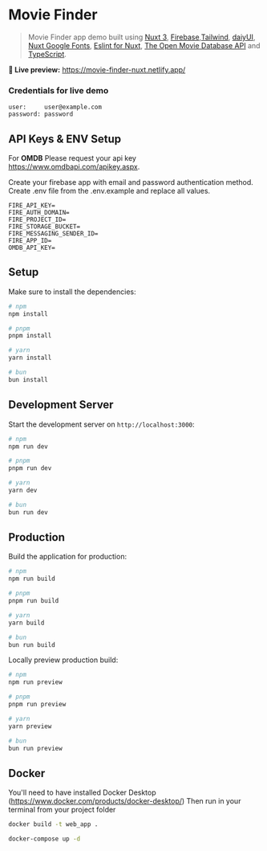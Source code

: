 # Movie Finder

> Movie Finder app demo built using [Nuxt 3](https://github.com/nuxt/nuxt), [Firebase](https://firebase.google.com/),[Tailwind](https://tailwindcss.com/docs/installation), [daiyUI](https://daisyui.com/), [Nuxt Google Fonts](https://nuxt.com/modules/google-fonts), [Eslint for Nuxt](https://nuxt.com/modules/eslint), [The Open Movie Database API](https://www.omdbapi.com/) and [TypeScript](https://github.com/microsoft/TypeScript).

**🍿 Live preview:** https://movie-finder-nuxt.netlify.app/

### Credentials for live demo 
```
user:     user@example.com
password: password
```

## API Keys & ENV Setup
For **OMDB** Please request your api key https://www.omdbapi.com/apikey.aspx.

Create your firebase app with email and password authentication method.
Create .env file from the .env.example and replace all values.


```
FIRE_API_KEY=
FIRE_AUTH_DOMAIN=
FIRE_PROJECT_ID=
FIRE_STORAGE_BUCKET=
FIRE_MESSAGING_SENDER_ID=
FIRE_APP_ID=
OMDB_API_KEY=
```

## Setup

Make sure to install the dependencies:

```bash
# npm
npm install

# pnpm
pnpm install

# yarn
yarn install

# bun
bun install
```

## Development Server

Start the development server on `http://localhost:3000`:

```bash
# npm
npm run dev

# pnpm
pnpm run dev

# yarn
yarn dev

# bun
bun run dev
```

## Production

Build the application for production:

```bash
# npm
npm run build

# pnpm
pnpm run build

# yarn
yarn build

# bun
bun run build
```

Locally preview production build:

```bash
# npm
npm run preview

# pnpm
pnpm run preview

# yarn
yarn preview

# bun
bun run preview
```
## Docker
You'll need to have installed Docker Desktop (https://www.docker.com/products/docker-desktop/)
Then run in your terminal from your project folder
```bash
docker build -t web_app .

docker-compose up -d
```
